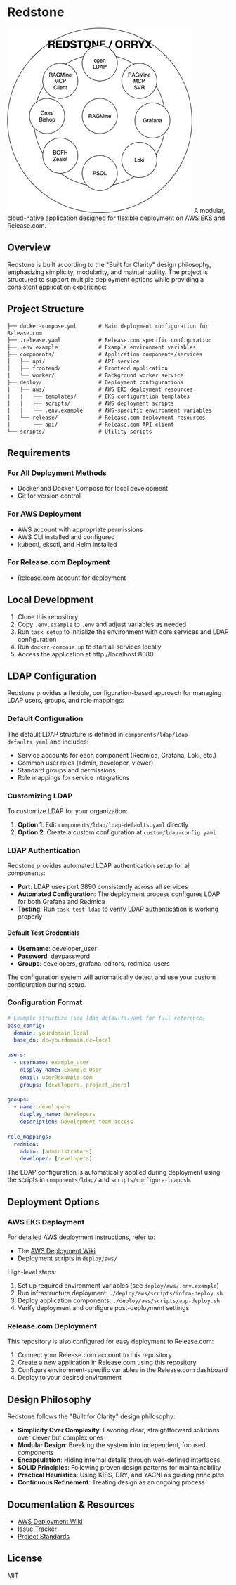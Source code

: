 # Redstone
![Redstone Architecture Diagram](docs/redstone-diagram.png)
A modular, cloud-native application designed for flexible deployment on AWS EKS and Release.com.

## Overview

Redstone is built according to the "Built for Clarity" design philosophy, emphasizing simplicity, modularity, and maintainability. The project is structured to support multiple deployment options while providing a consistent application experience:

## Project Structure

```
├── docker-compose.yml       # Main deployment configuration for Release.com
├── .release.yaml            # Release.com specific configuration
├── .env.example             # Example environment variables
├── components/              # Application components/services
│   ├── api/                 # API service
│   ├── frontend/            # Frontend application 
│   └── worker/              # Background worker service
├── deploy/                  # Deployment configurations
│   ├── aws/                 # AWS EKS deployment resources
│   │   ├── templates/       # EKS configuration templates
│   │   ├── scripts/         # AWS deployment scripts
│   │   └── .env.example     # AWS-specific environment variables
│   └── release/             # Release.com deployment resources
│       └── api/             # Release.com API client
└── scripts/                 # Utility scripts
```

## Requirements

### For All Deployment Methods
- Docker and Docker Compose for local development
- Git for version control

### For AWS Deployment
- AWS account with appropriate permissions
- AWS CLI installed and configured
- kubectl, eksctl, and Helm installed

### For Release.com Deployment
- Release.com account for deployment

## Local Development

1. Clone this repository
2. Copy `.env.example` to `.env` and adjust variables as needed
3. Run `task setup` to initialize the environment with core services and LDAP configuration
4. Run `docker-compose up` to start all services locally
5. Access the application at http://localhost:8080

## LDAP Configuration

Redstone provides a flexible, configuration-based approach for managing LDAP users, groups, and role mappings:

### Default Configuration

The default LDAP structure is defined in `components/ldap/ldap-defaults.yaml` and includes:

- Service accounts for each component (Redmica, Grafana, Loki, etc.)
- Common user roles (admin, developer, viewer)
- Standard groups and permissions
- Role mappings for service integrations

### Customizing LDAP

To customize LDAP for your organization:

1. **Option 1**: Edit `components/ldap/ldap-defaults.yaml` directly
2. **Option 2**: Create a custom configuration at `custom/ldap-config.yaml`

### LDAP Authentication

Redstone provides automated LDAP authentication setup for all components:

- **Port**: LDAP uses port 3890 consistently across all services
- **Automated Configuration**: The deployment process configures LDAP for both Grafana and Redmica
- **Testing**: Run `task test-ldap` to verify LDAP authentication is working properly

#### Default Test Credentials

- **Username**: developer_user
- **Password**: devpassword
- **Groups**: developers, grafana_editors, redmica_users

The configuration system will automatically detect and use your custom configuration during setup.

### Configuration Format

```yaml
# Example structure (see ldap-defaults.yaml for full reference)
base_config:
  domain: yourdomain.local
  base_dn: dc=yourdomain,dc=local

users:
  - username: example_user
    display_name: Example User
    email: user@example.com
    groups: [developers, project_users]

groups:
  - name: developers
    display_name: Developers
    description: Development team access

role_mappings:
  redmica:
    admin: [administrators]
    developer: [developers]
```

The LDAP configuration is automatically applied during deployment using the scripts in `components/ldap/` and `scripts/configure-ldap.sh`.

## Deployment Options

### AWS EKS Deployment

For detailed AWS deployment instructions, refer to:
- The [AWS Deployment Wiki](https://redstone.redminecloud.net/projects/redstone/wiki/AWS_Deployment)
- Deployment scripts in `deploy/aws/`

High-level steps:
1. Set up required environment variables (see `deploy/aws/.env.example`)
2. Run infrastructure deployment: `./deploy/aws/scripts/infra-deploy.sh`
3. Deploy application components: `./deploy/aws/scripts/app-deploy.sh`
4. Verify deployment and configure post-deployment settings

### Release.com Deployment

This repository is also configured for easy deployment to Release.com:

1. Connect your Release.com account to this repository
2. Create a new application in Release.com using this repository
3. Configure environment-specific variables in the Release.com dashboard
4. Deploy to your desired environment

## Design Philosophy

Redstone follows the "Built for Clarity" design philosophy:

- **Simplicity Over Complexity**: Favoring clear, straightforward solutions over clever but complex ones
- **Modular Design**: Breaking the system into independent, focused components
- **Encapsulation**: Hiding internal details through well-defined interfaces
- **SOLID Principles**: Following proven design patterns for maintainability
- **Practical Heuristics**: Using KISS, DRY, and YAGNI as guiding principles
- **Continuous Refinement**: Treating design as an ongoing process

## Documentation & Resources

- [AWS Deployment Wiki](https://redstone.redminecloud.net/projects/redstone/wiki/AWS_Deployment)
- [Issue Tracker](https://redstone.redminecloud.net/projects/redstone/issues)
- [Project Standards](https://redstone.redminecloud.net/projects/redstone/wiki/Standards)

## License

MIT